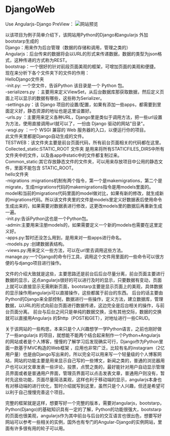 # DjangoWeb
Use Angularjs-Django
PreView：
![网站预览](https://github.com/Tokoy/DjangoWeb/raw/master/common_static/img/PreView.png)  

以该项目为例子简单介绍下，该网站用Python的Django和angularjs 外加bootstarp生成的   
Django：用来作为后台管理（数据的存储和调用，管理之类的）  
Angularjs：后台传来的数据将会以URL的形式来传递数据，数据的类型为json格式，这种传递的方式称为REST。  
bootstrap：一个很好的针对前段页面美观的框架，可增加页面的美观和便捷。   
现在来分析下各个文件夹下的文件的作用：  
HelloDjango文件夹  
-init.py:   一个空文件，告诉Python 该目录是一个 Python 包。  
-serializers.py ：主要用来定义ViewSet，从后台数据库那获取数据，然后定义页面上可以显示的数据有哪些，这些称为Serializer。  
-settings.py：该 Django 项目的设置/配置，如果有添加一些apps，都需要到里面定义好，静态资源的地址也是这里设置好。  
-urls.py ：主要用来定义各种URL，Django里是类似于调用方法，把一些url设置为方法，使用直接调用url就可以了，一份由 Django 驱动的网站"目录"。  
-wsgi.py ：一个 WSGI 兼容的 Web 服务器的入口，以便运行你的项目。  
此文件夹里都是Django自动生成的文件。  
TESTWEB：该文件夹主要是前台页面代码，所有前台页面相关的代码都在这里。  
Collected_static:STATIC_ROOT 文件夹 是用来将所有STATICFILES_DIRS中所有文件夹中的文件，以及各app中static中的文件都复制过来。  
Common_static:其它存放静态文件的文件夹，可以用来存放项目中公用的静态文件，里面不能包含 STATIC_ROOT。  
hello文件夹  
-migrations  :migrations机制有两个指令，第一个是makemigrations，第二个是migrate，生成migrations代码的makemigrations指令是用models里面的。model和当前的migrations代码里面的model做对比，如果有新的修改，就生成新的migrations代码。所以该文件夹里的文件是models里定义好数据表后使用命令生成出来的，如果需要对数据表进行修改，这更改models里的数据后再重新生成一遍。  
-init.py:告诉Python这也是一个Python包。  
-admin:主要用来注册models的，如果需要定义一个新的models也需要在这里定义好。  
-apps.py:暂时还没怎么用到，是用来对一些apps进行命名。  
-models.py :创建数据表结构。  
-views.py:用来定义一些方法，可以在url里去调用这些方法。  
manage.py:一个Django的命令行工具，调用这个文件用里面的一些命令可以很方便的与django项目进行操作。   

文件的介绍大致就是这些，主要思路还是前台后后台尽量分离，前台页面主要进行数据的显示，这点angularjs很好的可以进行及时的显示，只要数据有变动，页面上就可以直接显示无需刷新页面，bootstarp主要是显示页面上的美观，具体数据的显示操作用angularjs可以直接操作，这些都属于前台的东西。
后台的话主要由Python的Django来全部控制，数据进行一些操作，定义方法，建立数据库，管理数据，以URL的形式向前台页面进行数据传递，这边完全是后台相关的操作，与前台页面分离。
前台与后台之间只是单纯的数据交换，没有其他交际，数据的交换就可以直接用Angularjs 的$http（POST和GET），对地址进行一些CRUD。

关于该网站的一些构思，本来只是个人兴趣想学一学Python语言，之前也刚好做了一些angularjs 的项目，就想能不能两个结合起来制作一个Python+Angularjs 的网站或者是个人博客，慢慢的了解学习后发现确实可行，Django作为Python里面一款基于MVC构造的Web框架 ，应用也非常广泛，比较有名的instagram（2亿用户量）也是由Django写出来的，所以完全可以用来写一个轻量级的个人博客网站，网站的功能主要是用来显示自己写的一些博文，新闻之类的，普通的浏览器用户也可以对文章发表一些评论，投票，点赞之类的，最好能针对用户自动显示管理员界面或者是普通用户界面，管理员界面可以点击发表文章，普通用户则没有，暂时先这些功能，页面尽量简洁美观，这样也利于移动端的显示，angularjs本身也有对移动端的进行优化，暂时介绍就写到这里，虽然只是个人兴趣，但还是希望可以利于自己慢慢完善这个项目。

完整的框架就是这样，想要写好一个完整的版本，需要对angularjs，bootstarp，Python(Django)的基础知识具有一定的了解，Python的功能很强大，bootstarp的页面也很美观，angularjs作为其中前台与后台的交互语言也很出色，想要写好网站可以参考一些相关的实例，国外也有专门的Angular-Django的实例网站，里面有许多很有用的轮子可以用。
